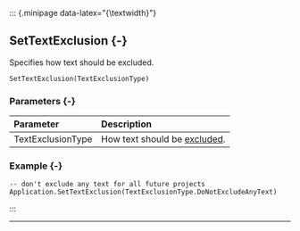 ::: {.minipage data-latex="{\textwidth}"}
## SetTextExclusion {-}

Specifies how text should be excluded.

```{sql}
SetTextExclusion(TextExclusionType)
```

### Parameters {-}

**Parameter** | **Description**
| :-- | :-- |
TextExclusionType | How text should be [excluded](#textexclusiontype).

### Example {-}

```{sql}
-- don't exclude any text for all future projects
Application.SetTextExclusion(TextExclusionType.DoNotExcludeAnyText)
```
:::

***
